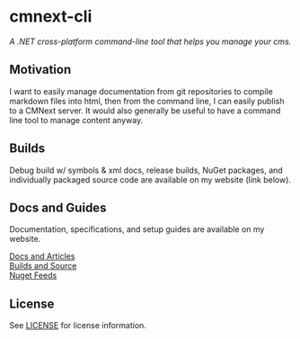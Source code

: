 # cmnext-cli 
*A .NET cross-platform command-line tool that helps you manage your cms.*

## Motivation
I want to easily manage documentation from git repositories to compile markdown files into html, then from the command line, I can easily publish to a CMNext server. It would also generally be useful to have a command line tool to manage content anyway.

## Builds
Debug build w/ symbols & xml docs, release builds, NuGet packages, and individually packaged source code are available on my website (link below).  

## Docs and Guides
Documentation, specifications, and setup guides are available on my website.  

[Docs and Articles](https://www.vaughnnugent.com/resources/software/articles?tags=docs,_cmnext.cli)  
[Builds and Source](https://www.vaughnnugent.com/resources/software/modules/CMNext)  
[Nuget Feeds](https://www.vaughnnugent.com/resources/software/modules)  

## License
See [LICENSE](../LICENSE.txt) for license information.